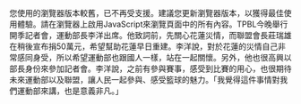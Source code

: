 您使用的瀏覽器版本較舊，已不再受支援。建議您更新瀏覽器版本，以獲得最佳使用體驗。請在瀏覽器上啟用JavaScript來瀏覽頁面中的所有內容。TPBL今晚舉行開季記者會，運動部長李洋出席。他致詞前，先關心花蓮災情，而聯盟會長莊瑞雄在稍後宣布捐50萬元，希望幫助花蓮早日重建。李洋說，對於花蓮的災情自己非常感同身受，所以希望運動部也跟國人一樣，站在一起關懷。另外，他也很高興以部長身份來參加記者會。李洋說，之前有參與賽事，感受到比賽的用心，也很期待未來運動部以及聯盟，讓人民一起參與、感受籃球的魅力。「我覺得這件事情對我們運動部來講，也是意義非凡。」